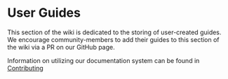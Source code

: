 # User Guides

This section of the wiki is dedicated to the storing of user-created guides. We encourage community-members to add their guides to this section of the wiki via a PR on our GitHub page.  

Information on utilizing our documentation system can be found in [Contributing](dev/contributing/index.md)